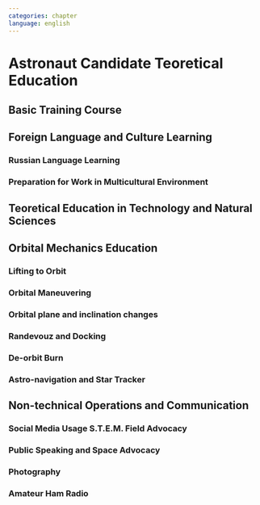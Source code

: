 ```yaml
---
categories: chapter
language: english
---
```


# Astronaut Candidate Teoretical Education

## Basic Training Course

## Foreign Language and Culture Learning
### Russian Language Learning
### Preparation for Work in Multicultural Environment

## Teoretical Education in Technology and Natural Sciences

## Orbital Mechanics Education
### Lifting to Orbit
### Orbital Maneuvering
### Orbital plane and inclination changes
### Randevouz and Docking
### De-orbit Burn
### Astro-navigation and Star Tracker

## Non-technical Operations and Communication
### Social Media Usage S.T.E.M. Field Advocacy
### Public Speaking and Space Advocacy
### Photography
### Amateur Ham Radio
